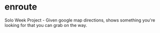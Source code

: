 # enroute
Solo Week Project - Given google map directions, shows something you're looking for that you can grab on the way.
